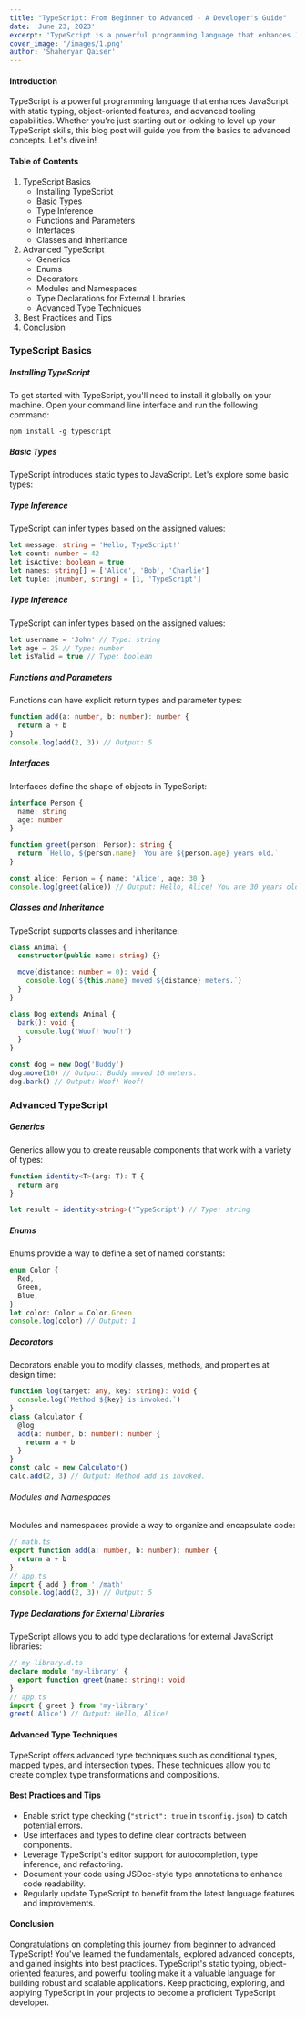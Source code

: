 ```yaml
---
title: "TypeScript: From Beginner to Advanced - A Developer's Guide"
date: 'June 23, 2023'
excerpt: 'TypeScript is a powerful programming language that enhances JavaScript with static typing, object-oriented features, and advanced tooling capabilities.'
cover_image: '/images/1.png'
author: 'Shaheryar Qaiser'
---
```


#### Introduction

TypeScript is a powerful programming language that enhances JavaScript with static typing, object-oriented features, and advanced tooling capabilities. Whether you're just starting out or looking to level up your TypeScript skills, this blog post will guide you from the basics to advanced concepts. Let's dive in!

#### Table of Contents

1. TypeScript Basics
   - Installing TypeScript
   - Basic Types
   - Type Inference
   - Functions and Parameters
   - Interfaces
   - Classes and Inheritance
2. Advanced TypeScript
   - Generics
   - Enums
   - Decorators
   - Modules and Namespaces
   - Type Declarations for External Libraries
   - Advanced Type Techniques
3. Best Practices and Tips
4. Conclusion

### TypeScript Basics

##### Installing TypeScript

To get started with TypeScript, you'll need to install it globally on your machine. Open your command line interface and run the following command:

```
npm install -g typescript
```

##### Basic Types

TypeScript introduces static types to JavaScript. Let's explore some basic types:

##### Type Inference

TypeScript can infer types based on the assigned values:

```typescript
let message: string = 'Hello, TypeScript!'
let count: number = 42
let isActive: boolean = true
let names: string[] = ['Alice', 'Bob', 'Charlie']
let tuple: [number, string] = [1, 'TypeScript']
```

##### Type Inference

TypeScript can infer types based on the assigned values:

```typescript
let username = 'John' // Type: string
let age = 25 // Type: number
let isValid = true // Type: boolean
```

##### Functions and Parameters

Functions can have explicit return types and parameter types:

```typescript
function add(a: number, b: number): number {
  return a + b
}
console.log(add(2, 3)) // Output: 5
```

##### Interfaces

Interfaces define the shape of objects in TypeScript:

```typescript
interface Person {
  name: string
  age: number
}

function greet(person: Person): string {
  return `Hello, ${person.name}! You are ${person.age} years old.`
}

const alice: Person = { name: 'Alice', age: 30 }
console.log(greet(alice)) // Output: Hello, Alice! You are 30 years old.
```

##### Classes and Inheritance

TypeScript supports classes and inheritance:

```typescript
class Animal {
  constructor(public name: string) {}

  move(distance: number = 0): void {
    console.log(`${this.name} moved ${distance} meters.`)
  }
}

class Dog extends Animal {
  bark(): void {
    console.log('Woof! Woof!')
  }
}

const dog = new Dog('Buddy')
dog.move(10) // Output: Buddy moved 10 meters.
dog.bark() // Output: Woof! Woof!
```

### Advanced TypeScript

##### Generics

Generics allow you to create reusable components that work with a variety of types:

```typescript
function identity<T>(arg: T): T {
  return arg
}

let result = identity<string>('TypeScript') // Type: string
```

##### Enums

Enums provide a way to define a set of named constants:

```typescript
enum Color {
  Red,
  Green,
  Blue,
}
let color: Color = Color.Green
console.log(color) // Output: 1
```

##### Decorators

Decorators enable you to modify classes, methods, and properties at design time:

```typescript
function log(target: any, key: string): void {
  console.log(`Method ${key} is invoked.`)
}
class Calculator {
  @log
  add(a: number, b: number): number {
    return a + b
  }
}
const calc = new Calculator()
calc.add(2, 3) // Output: Method add is invoked.
```

###### Modules and Namespaces

Modules and namespaces provide a way to organize and encapsulate code:

```typescript
// math.ts
export function add(a: number, b: number): number {
  return a + b
}
// app.ts
import { add } from './math'
console.log(add(2, 3)) // Output: 5
```

##### Type Declarations for External Libraries

TypeScript allows you to add type declarations for external JavaScript libraries:

```typescript
// my-library.d.ts
declare module 'my-library' {
  export function greet(name: string): void
}
// app.ts
import { greet } from 'my-library'
greet('Alice') // Output: Hello, Alice!
```

#### Advanced Type Techniques

TypeScript offers advanced type techniques such as conditional types, mapped types, and intersection types. These techniques allow you to create complex type transformations and compositions.

#### Best Practices and Tips

- Enable strict type checking (`"strict": true` in `tsconfig.json`) to catch potential errors.
- Use interfaces and types to define clear contracts between components.
- Leverage TypeScript's editor support for autocompletion, type inference, and refactoring.
- Document your code using JSDoc-style type annotations to enhance code readability.
- Regularly update TypeScript to benefit from the latest language features and improvements.

#### Conclusion

Congratulations on completing this journey from beginner to advanced TypeScript! You've learned the fundamentals, explored advanced concepts, and gained insights into best practices. TypeScript's static typing, object-oriented features, and powerful tooling make it a valuable language for building robust and scalable applications. Keep practicing, exploring, and applying TypeScript in your projects to become a proficient TypeScript developer.
